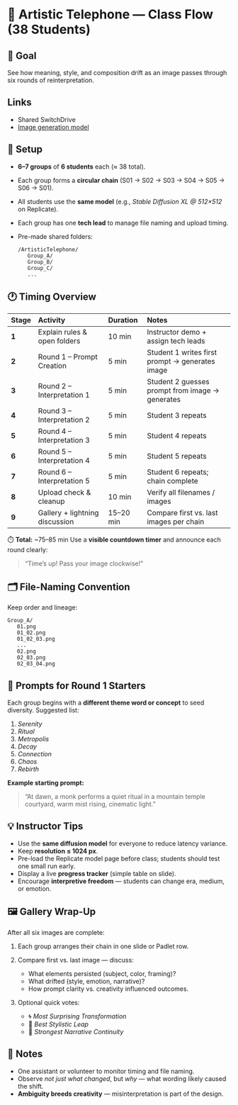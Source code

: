 # 🎲 Artistic Telephone — Class Flow (38 Students)

## 🧠 Goal

See how meaning, style, and composition drift as an image passes through six rounds of reinterpretation.

## Links

- Shared SwitchDrive
- [Image generation model](https://replicate.com/black-forest-labs/flux-schnell)

## 👥 Setup

- **6–7 groups** of **6 students** each (≈ 38 total).
- Each group forms a **circular chain** (S01 → S02 → S03 → S04 → S05 → S06 → S01).
- All students use the **same model** (e.g., _Stable Diffusion XL @ 512×512_ on Replicate).
- Each group has one **tech lead** to manage file naming and upload timing.
- Pre-made shared folders:

  ```
  /ArtisticTelephone/
     Group_A/
     Group_B/
     Group_C/
     ...
  ```

## 🕐 Timing Overview

| Stage | Activity                       | Duration  | Notes                                           |
| :---- | :----------------------------- | :-------- | :---------------------------------------------- |
| **1** | Explain rules & open folders   | 10 min    | Instructor demo + assign tech leads             |
| **2** | Round 1 – Prompt Creation      | 5 min     | Student 1 writes first prompt → generates image |
| **3** | Round 2 – Interpretation 1     | 5 min     | Student 2 guesses prompt from image → generates |
| **4** | Round 3 – Interpretation 2     | 5 min     | Student 3 repeats                               |
| **5** | Round 4 – Interpretation 3     | 5 min     | Student 4 repeats                               |
| **6** | Round 5 – Interpretation 4     | 5 min     | Student 5 repeats                               |
| **7** | Round 6 – Interpretation 5     | 5 min     | Student 6 repeats; chain complete               |
| **8** | Upload check & cleanup         | 10 min    | Verify all filenames / images                   |
| **9** | Gallery + lightning discussion | 15–20 min | Compare first vs. last images per chain         |

⏱️ **Total:** ~75–85 min
Use a **visible countdown timer** and announce each round clearly:

> “Time’s up! Pass your image clockwise!”

## 🗂️ File-Naming Convention

Keep order and lineage:

```
Group_A/
   01.png
   01_02.png
   01_02_03.png
   ...
   02.png
   02_03.png
   02_03_04.png
```

## 🧰 Prompts for Round 1 Starters

Each group begins with a **different theme word or concept** to seed diversity.
Suggested list:

1. _Serenity_
2. _Ritual_
3. _Metropolis_
4. _Decay_
5. _Connection_
6. _Chaos_
7. _Rebirth_

**Example starting prompt:**

> “At dawn, a monk performs a quiet ritual in a mountain temple courtyard, warm mist rising, cinematic light.”

## 💡 Instructor Tips

- Use the **same diffusion model** for everyone to reduce latency variance.
- Keep **resolution ≤ 1024 px**.
- Pre-load the Replicate model page before class; students should test one small run early.
- Display a live **progress tracker** (simple table on slide).
- Encourage **interpretive freedom** — students can change era, medium, or emotion.

## 🖼️ Gallery Wrap-Up

After all six images are complete:

1. Each group arranges their chain in one slide or Padlet row.
2. Compare first vs. last image — discuss:

   - What elements persisted (subject, color, framing)?
   - What drifted (style, emotion, narrative)?
   - How prompt clarity vs. creativity influenced outcomes.

3. Optional quick votes:

   - 🌀 _Most Surprising Transformation_
   - 🎨 _Best Stylistic Leap_
   - 📖 _Strongest Narrative Continuity_

## 🧩 Notes

- One assistant or volunteer to monitor timing and file naming.
- Observe _not just what changed_, but _why_ — what wording likely caused the shift.
- **Ambiguity breeds creativity** — misinterpretation is part of the design.